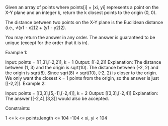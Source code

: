 Given an array of points where points[i] = [xi, yi] represents a point on the X-Y plane and an integer k, return the k closest points to the origin (0, 0).

The distance between two points on the X-Y plane is the Euclidean distance (i.e., √(x1 - x2)2 + (y1 - y2)2).

You may return the answer in any order. The answer is guaranteed to be unique (except for the order that it is in).

 

Example 1:


  Input: points = [[1,3],[-2,2]], k = 1
  Output: [[-2,2]]
  Explanation:
  The distance between (1, 3) and the origin is sqrt(10).
  The distance between (-2, 2) and the origin is sqrt(8).
  Since sqrt(8) < sqrt(10), (-2, 2) is closer to the origin.
  We only want the closest k = 1 points from the origin, so the answer is just [[-2,2]].
Example 2:

  Input: points = [[3,3],[5,-1],[-2,4]], k = 2
  Output: [[3,3],[-2,4]]
  Explanation: The answer [[-2,4],[3,3]] would also be accepted.
  

Constraints:

  1 <= k <= points.length <= 104
  -104 < xi, yi < 104
